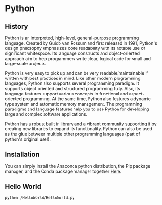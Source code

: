 # Python

## History

Python is an interpreted, high-level, general-purpose programming language. Created by Guido van Rossum and first released in 1991, Python's design philosophy emphasizes code readability with its notable use of significant whitespace. Its language constructs and object-oriented approach aim to help programmers write clear, logical code for small and large-scale projects.

Python is very easy to pick up and can be very readable/maintainable if written with best practices in mind. Like other modern programming languages, Python also supports several programming paradigm. It supports object oriented and structured programming fully. Also, its language features support various concepts in functional and aspect-oriented programming. At the same time, Python also features a dynamic type system and automatic memory management. The programming paradigms and language features help you to use Python for developing large and complex software applications.

Python has a robust built in library and a vibrant community supporting it by creating new libraries to expand its functionality. Python can also be used as the glue between multiple other programming languages (part of python's original use!).

## Installation

You can simply install the Anaconda python distribution, the Pip package manager, and the Conda package manager together [Here](https://www.anaconda.com/download/#macos).

## Hello World

```
python /HelloWorld/HelloWorld.py
```
